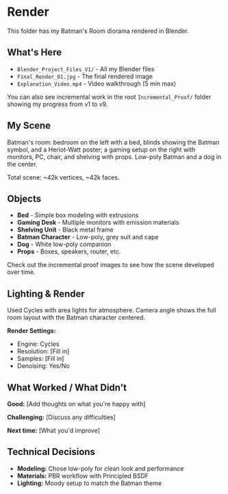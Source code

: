 # Render

This folder has my Batman's Room diorama rendered in Blender.

## What's Here

- `Blender_Project_Files_V1/` - All my Blender files
- `Final_Render_01.jpg` - The final rendered image
- `Explanation_Video.mp4` - Video walkthrough (5 min max)

You can also see incremental work in the root `Incremental_Proof/` folder showing my progress from v1 to v9.

## My Scene

Batman's room: bedroom on the left with a bed, blinds showing the Batman symbol, and a Heriot-Watt poster; a gaming setup on the right with monitors, PC, chair, and shelving with props. Low-poly Batman and a dog in the center.

Total scene: ~42k vertices, ~42k faces.

## Objects

- **Bed** - Simple box modeling with extrusions
- **Gaming Desk** - Multiple monitors with emission materials
- **Shelving Unit** - Black metal frame
- **Batman Character** - Low-poly, grey suit and cape
- **Dog** - White low-poly companion
- **Props** - Boxes, speakers, router, etc.

Check out the incremental proof images to see how the scene developed over time.

## Lighting & Render

Used Cycles with area lights for atmosphere. Camera angle shows the full room layout with the Batman character centered.

**Render Settings:**
- Engine: Cycles
- Resolution: [Fill in]
- Samples: [Fill in]
- Denoising: Yes/No

## What Worked / What Didn't

**Good:** [Add thoughts on what you're happy with]

**Challenging:** [Discuss any difficulties]

**Next time:** [What you'd improve]

## Technical Decisions

- **Modeling:** Chose low-poly for clean look and performance
- **Materials:** PBR workflow with Principled BSDF
- **Lighting:** Moody setup to match the Batman theme
